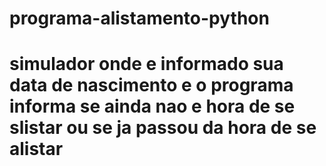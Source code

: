 # programa-alistamento-python
# simulador onde e informado sua data de nascimento e o programa informa se ainda nao e hora de se slistar ou se ja passou da hora de se alistar
